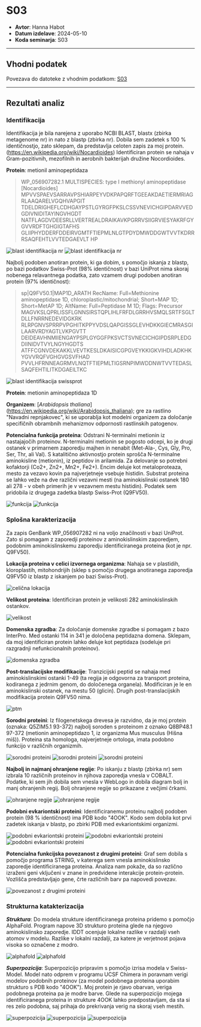 
# S03

- **Avtor**: Hanna Habot
- **Datum izdelave**: 2024-05-10
- **Koda seminarja**: S03

---
## Vhodni podatek

Povezava do datoteke z vhodnim podatkom: [S03](naloge/s03-input.md)

---
## Rezultati analiz

### Identifikacija
Identifikacija je bila narejena z uporabo NCBI BLAST, blastx (zbirka metagenome nr) in nato z blastp (zbirka nr). Dobila sem zadetek s 100 % identičnostjo, zato sklepam, da predstavlja celoten zapis za moj protein. (https://en.wikipedia.org/wiki/Nocardioides) Identificiran protein se nahaja v Gram-pozitivnih, mezofilnih in aerobnih bakterijah družine Nocordioides. 

**Protein**: metionil aminopeptidaza

>WP_056907282.1 MULTISPECIES: type I methionyl aminopeptidase [Nocardioides]
MPVVSPAEVSARRAVPSHIARPEYVDKPAPQRFTGEEAKDAETIERMRIAGRLAAQARELVGQHVAPGIT
TDELDRIGHEFLCDHGAYPSTLGYRGFPKSLCSSVNEVICHGIPDARVVEDGDIVNIDITAYINGVHGDT
NATFLAGDVDEESRLLVERTREALDRAIKAVKPGRRVSIIGRVIESYAKRFGYGVVRDFTGHGIGTAFHS
GLIIPHYDDERFDDEIRVGMTFTIEPMLNLGTPDYDMWDDGWTVVTKDRRRSAQFEHTLVVTEDGAEVLT
HP

![blast identifikacija nr](s03-blast-m.nr.png)
![blast identifikacija nr](s03-blast-nr.png)

Najbolj podoben anotiran protein, ki ga dobim, s pomočjo iskanja z blastp, po bazi podatkov Swiss-Prot (98% identičnost) v bazi UniProt nima skoraj nobenega relavantnega podatka, zato vzamem drugi podoben anotiran protein (97% identičnost):

>sp|Q9FV50.1|MAP1D_ARATH RecName: Full=Methionine aminopeptidase 1D, chloroplastic/mitochondrial; Short=MAP 1D; Short=MetAP 1D; AltName: Full=Peptidase M 1D; Flags: Precursor
MAGVKSLQPRLISSFLGNNSIRSTQPLIHLFRFDLGRRHVSMQLSRTFSGLTDLLFNRRNEDEVIDGKRK
RLRPGNVSPRRPVPGHITKPPYVDSLQAPGISSGLEVHDKKGIECMRASGILAARVRDYAGTLVKPGVTT
DEIDEAVHNMIIENGAYPSPLGYGGFPKSVCTSVNECICHGIPDSRPLEDGDIINIDVTVYLNGYHGDTS
ATFFCGNVDEKAKKLVEVTKESLDKAISICGPGVEYKKIGKVIHDLADKHKYGVVRQFVGHGVGSVFHAD
PVVLHFRNNEAGRMVLNQTFTIEPMLTIGSRNPIMWDDNWTVVTEDASLSAQFEHTILITKDGAEILTKC

![blast identifikacija swissprot](s03-blast-swissprot.png)

**Protein**: metionin aminopeptidaza 1D

**Organizem**: [*Arabidopsis thaliana*] (https://en.wikipedia.org/wiki/Arabidopsis_thaliana); gre za rastlino "Navadni repnjakovec", ki se uporablja kot modelni organizem za določanje specifičnih obrambnih mehanizmov odpornosti rastlinskih patogenov.

**Potencialna funkcija proteina**: Odstrani N-terminalni metionin iz nastajajočih proteinov. N-terminalni metionin se pogosto odcepi, ko je drugi ostanek v primarnem zaporedju majhen in nenabit (Met-Ala-, Cys, Gly, Pro, Ser, Thr, ali Val). S katalitično aktivnostjo protein sprošča N-terminalne aminokisline (metionin), iz peptidov in arilamida. Za delovanje so potrebni kofaktorji (Co2+, Zn2+, Mn2+, Fe2+). Encim deluje kot metaloproteaza, mesto za vezavo kovin pa najverjetneje vsebuje histidin. Substrat proteina se lahko veže na dve različni vezavni mesti (na aminokislinski ostanek 180 ali 278 - v obeh primerih je v vezavnem mestu histidin). 
Podatek sem pridobila iz drugega zadetka blastp Swiss-Prot (Q9FV50).

![funkcija](s03-funkcija.png)
![funkcija](s03-substrat.png)


### Splošna karakterizacija
Za zapis GenBank WP_056907282 ni na voljo značilnosti v bazi UniProt. Zato si pomagam z zaporedji proteinov z aminokislinskim zaporedjem, podobnim aminokislinskemu zaporedju identificiranega proteina (kot je npr. Q9FV50). 

**Lokacija proteina v celici izvornega organizma**:
Nahaja se v plastidih, kloroplastih, mitohondrijih (sklep s pomočjo drugega anotiranega zaporedja Q9FV50 iz blastp z iskanjem po bazi Swiss-Prot).

![celična lokacija](s03-lokacija.png)

**Velikost proteina**: 
Identificiran protein je velikosti 282 aminokislinskih ostankov.

![velikost](s03-velikost.png)

**Domenska zgradba**: 
Za določanje domenske zgradbe si pomagam z bazo InterPro. Med ostanki 114 in 341 je določena peptidazna domena. Sklepam, da moj identificiran protein lahko deluje kot peptidaza (sodeluje pri razgradnji nefunkcionalnih proteinov).

![domenska zgradba](s03-domene.png)

**Post-translacijske modifikacije**: 
Tranzicijski peptid se nahaja med aminokislinskimi ostanki 1-49 (ta regija je odgovorna za transport proteina, kodiranega z jedrnim genom, do določenega organela). Modificiran je le en aminokislinski ostanek, na mestu 50 (glicin). Drugih post-translacijskih modifikacija protein Q9FV50 nima.

![ptm](s03-ptm.png)

**Sorodni proteini**:
Iz filogenetskega drevesa je razvidno, da je moj protein (oznaka: Q5ZIM5.1 93-372) najbolj soroden s proteinom z oznako Q8BP48.1 97-372 (metionin aminopeptidazo 1, iz organizma Mus musculus (Hišna miš)). Proteina sta homologa, najverjetneje ortologa, imata podobno funkcijo v različnih organizmih.

![sorodni proteini](s03-sorodni.png)
![sorodni proteini](s03-drevo.png)
![sorodni proteini](s03-poravnave.png)

**Najbolj in najmanj ohranjene regije**:
Po iskanju z blastp (zbirka nr) sem izbrala 10 različnih proteinov in njihova zaporedja vnesla v COBALT. Podatke, ki sem jih dobila sem vnesla v WebLogo in dobila diagram bolj in manj ohranjenih regij. Bolj ohranjene regije so prikazane z večjimi črkami.

![ohranjene regije](s03-poravnava.png)
![ohranjene regije](s03-logo.png)

**Podobni evkariontski proteini**:
Identificiranemu proteinu najbolj podoben protein (98 % identičnost) ima PDB kodo "4OOK". Kodo sem dobila kot prvi zadetek iskanja v blastp, po zbirki PDB med evkariontskimi organizmi.

![podobni evkariontski proteini](s03-p_evk_nr.png)
![podobni evkariontski proteini](s03-p_evk_pdb.png)
![podobni evkariontski proteini](s03-struktura.png)


**Potencialna funkcijska povezanost z drugimi proteini**:
Graf sem dobila s pomočjo programa STRING, v katerega sem vnesla aminokislinsko zaporedje identificiranega proteina. Analiza nam pokaže, da so različno izraženi geni vključeni v znane in predvidene interakcije protein-protein. Vozlišča predstavljajo gene, črte različnih barv pa napovedi povezav.   

![povezanost z drugimi proteini](s03-string.png)


### Strukturna katakterizacija

***Struktura***: 
Do modela strukture identificiranega proteina pridemo s pomočjo AlphaFold. Program napove 3D strukturo proteina glede na njegovo aminokislinsko zaporedje. IDDT ocenjuje lokalne razlike v razdalji vseh atomov v modelu. Razlike v lokalni razdalji, za katere je verjetnost pojava visoka so označene z modro. 

![alphafold](s03-alphafold1.png)
![alphafold](s03-alphafold2.png)

***Superpozicija***:
Superpozicijo pripravim s pomočjo izrisa modela v Swiss-Model. Model nato odprem v programu UCSF Chimera in poravnam verigi modelov podobnih proteinov (za model podobnega proteina uporabim strukturo s PDB kodo "4OOK"). Moj protein je rjavo obarvan, veriga podobnega proteina pa je modre barve. Glede na superpozicijo mojega identificiranega proteina in strukture 4OOK lahko predpostavljam, da sta si res zelo podobna, saj prihaja do prekrivanja verig na skoraj vseh mestih.

![superpozicija](s03-swissmodel.png)
![superpozicija](s03-model.png)
![superpozicija](s03-superpozicija.png)
 
